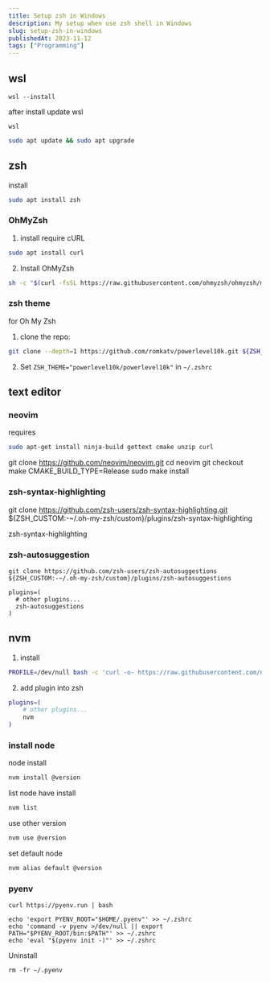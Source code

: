 ```yaml
---
title: Setup zsh in Windows
description: My setup when use zsh shell in Windows 
slug: setup-zsh-in-windows
publishedAt: 2023-11-12
tags: ["Programming"]
---
```


## wsl
```shell
wsl --install
```
after install update wsl
```shell
wsl
```
```bash
sudo apt update && sudo apt upgrade
```

## zsh
install
```bash
sudo apt install zsh
```

### OhMyZsh
1. install require cURL
```bash
sudo apt install curl
```
2. Install OhMyZsh
```bash
sh -c "$(curl -fsSL https://raw.githubusercontent.com/ohmyzsh/ohmyzsh/master/tools/install.sh)"
```

### zsh theme
for Oh My Zsh
1. clone the repo:
```zsh
git clone --depth=1 https://github.com/romkatv/powerlevel10k.git ${ZSH_CUSTOM:-$HOME/.oh-my-zsh/custom}/themes/powerlevel10k
```
2. Set `ZSH_THEME="powerlevel10k/powerlevel10k"` in `~/.zshrc`

## text editor
### neovim
requires
```bash
sudo apt-get install ninja-build gettext cmake unzip curl
```
git clone https://github.com/neovim/neovim.git
cd neovim
git checkout <brach version>
make CMAKE_BUILD_TYPE=Release
sudo make install

### zsh-syntax-highlighting 
git clone https://github.com/zsh-users/zsh-syntax-highlighting.git ${ZSH_CUSTOM:-~/.oh-my-zsh/custom}/plugins/zsh-syntax-highlighting

zsh-syntax-highlighting 

### zsh-autosuggestion
```shell
git clone https://github.com/zsh-users/zsh-autosuggestions ${ZSH_CUSTOM:-~/.oh-my-zsh/custom}/plugins/zsh-autosuggestions
```
```shell
plugins=( 
  # other plugins...
  zsh-autosuggestions
)
```

## nvm
1. install
```zsh
PROFILE=/dev/null bash -c 'curl -o- https://raw.githubusercontent.com/nvm-sh/nvm/v0.39.5/install.sh | bash'

```
2. add plugin into zsh
```zsh
plugins=( 
    # other plugins...
    nvm
)
```
### install node
node install
```bash
nvm install @version
```
list node have install
```bash
nvm list
```
use other version
```bash
nvm use @version
```
set default node
```bash
nvm alias default @version
```

### pyenv
```shell
curl https://pyenv.run | bash
```
```shell
echo 'export PYENV_ROOT="$HOME/.pyenv"' >> ~/.zshrc
echo 'command -v pyenv >/dev/null || export PATH="$PYENV_ROOT/bin:$PATH"' >> ~/.zshrc
echo 'eval "$(pyenv init -)"' >> ~/.zshrc
```
Uninstall
```shell
rm -fr ~/.pyenv
```
